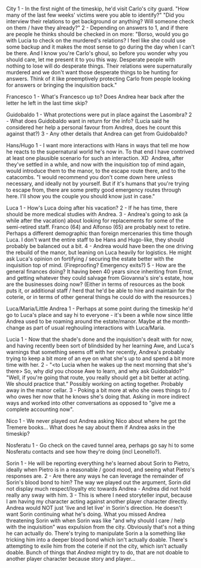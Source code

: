 City
1 - In the first night of the timeskip, he'd visit Carlo's city guard.
"How many of the last few weeks' victims were you able to identify?"
"Did you interview their relations to get background or anything? Will someone check on them / have they already?"
2 - Depending on answers to 1, and if there are people he thinks should be checked in on more: "Borso, would you go with Lucia to check on the murdered's relations? I feel like she could use some backup and it makes the most sense to go during the day when I can't be there. And I know you're Carlo's ghoul, so before you wonder why you should care, let me present it to you this way. Desperate people with nothing to lose will do desperate things. Their relations were supernaturally murdered and we don't want those desperate things to be hunting for answers. Think of it like preemptively protecting Carlo from people looking for answers or bringing the inquisition back."

Francesco
1 - What's Francesco up to? Does Andrea hear back after the letter he left in the last time skip?

Guidobaldo
1 - What protections were put in place against the Lasombra?
2 - What does Guidobaldo want in return for the info? (Lucia said he considered her help a personal favour from Andrea, does he count this against that?)
3 - Any other details that Andrea can get from Guidobaldo?

Hans/Hugo
1 - I want more interactions with Hans in ways that tell me how he reacts to the supernatural world he's now in. To that end I have contrived at least one plausible scenario for such an interaction. XD 
Andrea, after they've settled in a while, and now with the inquisition top of mind again, would introduce them to the manor, to the escape route there, and to the catacombs. "I would recommend you don't come down here unless necessary, and ideally not by yourself. But if it's humans that you're trying to escape from, there are some pretty good emergency routes through here. I'll show you the couple you should know just in case."

Luca
1 - How's Luca doing after his vacation?
2 - If he has time, there should be more medical studies with Andrea.
3 - Andrea's going to ask (a while after the vacation) about looking for replacements for some of the semi-retired staff. Franco (64) and Alfonso (65) are probably next to retire. Perhaps a different demographic than foreign mercenaries this time though Luca. I don't want the entire staff to be Hans and Hugo-like, they should probably be balanced out a bit.
4 - Andrea would have been the one driving the rebuild of the manor, but leaning on Luca heavily for logistics. He might ask Luca's opinion on fortifying / securing the estate better with the inquisition top of mind. (Fireproofing? Emergency exits?)
5 - How are the general finances doing? It having been 40 years since inheriting from Ernst, and getting whatever they could salvage from Giovanna's sire's estate, how are the businesses doing now? (Either in terms of resources as the book puts it, or additional staff / herd that he'd be able to hire and maintain for the coterie, or in terms of other general things he could do with the resources.) 

Luca/Maria/Little Andrea
1 - Perhaps at some point during the timeskip he'd go to Luca's place and say hi to everyone - it's been a while now since little Andrea used to be roaming around the estate/manor. Maybe at the month-change as part of usual reghouling interactions with Luca/Maria.

Lucia
1 - Now that the shade's done and the inquisition's dealt with for now, and having recently been sort of blindsided by her learning Awe, and Luca's warnings that something seems off with her recently, Andrea's probably trying to keep a bit more of an eye on what she's up to and spend a bit more time with her.
2 - "<to Lucia when he wakes up the next morning that she's there> So, why _did_ you choose Awe to learn, and why ask Guidobaldo?" "Well, if you're going that route, you really should get a bit better at acting. We should practice that." Possibly working on acting together. Probably away in the manor cellar.
3 - Poking a bit more at who she owes things to / who owes her now that he knows she's doing that. Asking in more indirect ways and worked into other conversations as opposed to "give me a complete accounting now".

Nico
1 - We never played out Andrea asking Nico about where he got the Tremere books... What does he say about them if Andrea asks in the timeskip?

Nosferatu
1 - Go check on the caved tunnel area, perhaps go say hi to some Nosferatu contacts and see how they're doing (incl Leonello?).  

Sorin
1 - He will be reporting everything he's learned about Sorin to Pietro, ideally when Pietro is in a reasonable / good mood, and seeing what Pietro's responses are.
2 - Are there any ways he can leverage the remainder of Sorin's blood bond to him? The way we played out the argument, Sorin did not display much respect/loyalty etc towards Andrea - Andrea did not hold really any sway with him.
3 - This is where I need storyteller input, because I am having my character acting against another player character directly. Andrea would NOT just 'live and let live' in Sorin's direction. He doesn't want Sorin continuing what he's doing. What you missed Andrea threatening Sorin with when Sorin was like "and why should I care / help with the inquisition" was expulsion from the city. Obviously that's not a thing he can actually do. There's trying to manipulate Sorin a la something like tricking him into a deeper blood bond which isn't actually doable. There's attempting to exile him from the coterie if not the city, which isn't actually doable. Bunch of things that _Andrea_ might try to do, that are not doable to another player character because story and player...

